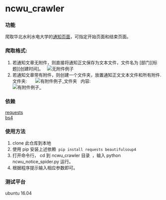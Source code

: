 # ncwu_crawler  
### 功能  
爬取华北水利水电大学的[通知页面](http://www5.ncwu.edu.cn/channels/5.html)，可指定开始页面和结束页面。  
### 爬取格式:  
1. 若通知文章无附件，则直接将通知正文保存为文本文件，文件名为 [部门][标题][创建时间]。  
![无附件例子](https://s1.ax1x.com/2018/04/15/CeA0mD.png)  
2. 若通知文章带有附件，则创建一个文件夹，放置通知正文文本文件和所有附件.  
文件夹:        
![有附件例子_文件夹](https://s1.ax1x.com/2018/04/16/CeEgUJ.png)  
内容:  
![有附件例子_](https://s1.ax1x.com/2018/04/15/CekzWt.png)  
### 依赖   
[requests](http://docs.python-requests.org/en/master/)  
[bs4](https://www.crummy.com/software/BeautifulSoup/)  
### 使用方法  
1. clone 此仓库到本地  
2. 使用 pip 安装上述依赖  `pip install requests beautifulsoup4`
3. 打开命令行， cd 到 ncwu_crawler 目录  ，输入 python ncwu_notice_spider.py 运行。  
4. 根据程序提示输入相应参数即可。  
### 测试平台  
ubuntu 16.04  


